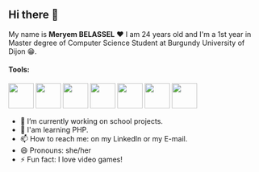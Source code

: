 ## Hi there 👋

My name is **Meryem BELASSEL** ♥ I am 24 years old and I'm a 1st year in Master degree of Computer Science Student at Burgundy University of Dijon 😁.

#### Tools:
<span>
  <img src='https://github.com/iNyPix/iNyPix/assets/99963149/db3d8afa-0858-4ae2-94b2-d1e1a38de647' width='50'>
  <img src='https://upload.wikimedia.org/wikipedia/commons/6/62/Clion.svg' width='50'>
  <img src='https://upload.wikimedia.org/wikipedia/commons/thumb/c/c9/PhpStorm_Icon.svg/langfr-120px-PhpStorm_Icon.svg.png' width='50'>
  <img src='https://github.githubassets.com/assets/GitHub-Mark-ea2971cee799.png' width='50'>
  <img src='https://upload.wikimedia.org/wikipedia/commons/2/21/Matlab_Logo.png' width='50'>
  <img src='https://upload.wikimedia.org/wikipedia/commons/thumb/0/0b/Qt_logo_2016.svg/578px-Qt_logo_2016.svg.png' width='50'>
  <img src='https://www.codeblocks.org/images/logo160.png' width='50'>
</span>



- 🔭 I’m currently working on school projects.
- 🌱 I'am learning PHP.
- 📫 How to reach me: on my LinkedIn or my E-mail.
- 😄 Pronouns: she/her
- ⚡ Fun fact: I love video games! 

